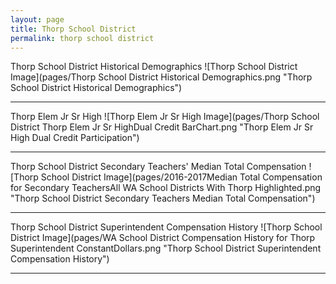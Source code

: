 ```yaml
---
layout: page
title: Thorp School District
permalink: thorp school district
---
```



Thorp School District Historical Demographics
![Thorp School District Image](pages/Thorp School District Historical Demographics.png "Thorp School District Historical Demographics")

___

Thorp Elem   Jr Sr High
![Thorp Elem   Jr Sr High Image](pages/Thorp School District Thorp Elem   Jr Sr HighDual Credit BarChart.png "Thorp Elem   Jr Sr High Dual Credit Participation")

___

Thorp School District Secondary Teachers' Median Total Compensation
![Thorp School District Image](pages/2016-2017Median Total Compensation for Secondary TeachersAll WA School Districts With Thorp Highlighted.png "Thorp School District Secondary Teachers Median Total Compensation")

___

Thorp School District Superintendent Compensation History
![Thorp School District Image](pages/WA School District Compensation History for Thorp Superintendent ConstantDollars.png "Thorp School District Superintendent Compensation History")

___

